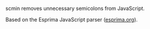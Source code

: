 scmin removes unnecessary semicolons from JavaScript.

Based on the Esprima JavaScript parser
([esprima.org](http://esprima.org)).
